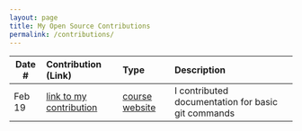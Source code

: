 ```yaml
---
layout: page
title: My Open Source Contributions
permalink: /contributions/
---
```


<!--
Type of the contribution should be "Wikipedia edit", "OpenStreet Map feature", "Documentation", "Course website", "Blog",
"Browser Add-on", etc.

The description should include a brief summary of what you did.

The link should bring us to a public page that shows your contribution. 

Replace the first row with your own contribution. 

-->





| Date #       | Contribution (Link)  | Type  | Description |
|---|:---|:---|:---|
| Feb 19   | [link to my contribution](https://github.com/firstcontributions/first-contributions/pull/94565)    | [course website](https://github.com/firstcontributions/first-contributions)    |   I contributed documentation for basic git commands    |
